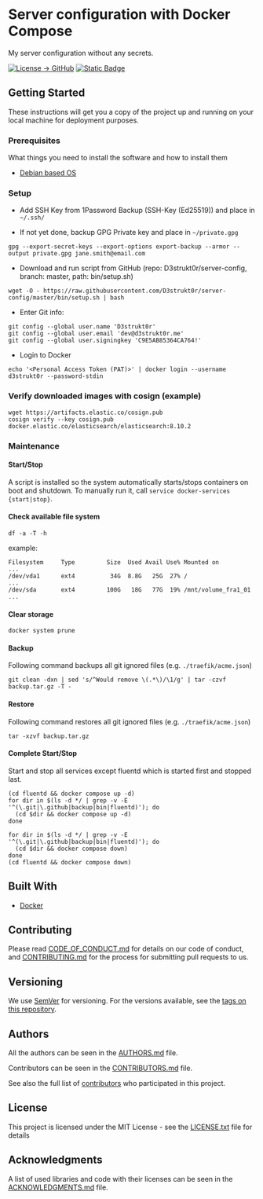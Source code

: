 # Server configuration with Docker Compose

My server configuration without any secrets.

[![License -> GitHub](https://img.shields.io/github/license/D3strukt0r/server-config?label=License)](LICENSE.txt)
[![Static Badge](https://img.shields.io/badge/Contributor%20Covenant-2.0-4baaaa)](CODE_OF_CONDUCT.md)

## Getting Started

These instructions will get you a copy of the project up and running on your local machine for deployment purposes.

### Prerequisites

What things you need to install the software and how to install them

* [Debian based OS](https://www.debian.org/)

### Setup

* Add SSH Key from 1Password Backup (SSH-Key (Ed25519)) and place in `~/.ssh/`

* If not yet done, backup GPG Private key and place in `~/private.gpg`

```shell
gpg --export-secret-keys --export-options export-backup --armor --output private.gpg jane.smith@email.com
```

* Download and run script from GitHub (repo: D3strukt0r/server-config, branch: master, path: bin/setup.sh)

```shell
wget -O - https://raw.githubusercontent.com/D3strukt0r/server-config/master/bin/setup.sh | bash
```

* Enter Git info:

```shell
git config --global user.name 'D3strukt0r'
git config --global user.email 'dev@d3strukt0r.me'
git config --global user.signingkey 'C9E5AB85364CA764!'
```

* Login to Docker

```shell
echo '<Personal Access Token (PAT)>' | docker login --username d3strukt0r --password-stdin
```

### Verify downloaded images with cosign (example)

```shell
wget https://artifacts.elastic.co/cosign.pub
cosign verify --key cosign.pub docker.elastic.co/elasticsearch/elasticsearch:8.10.2
```

### Maintenance

#### Start/Stop

A script is installed so the system automatically starts/stops containers on boot
and shutdown. To manually run it, call `service docker-services {start|stop}`.

#### Check available file system

```shell
df -a -T -h
```

example:

```
Filesystem     Type         Size  Used Avail Use% Mounted on
...
/dev/vda1      ext4          34G  8.8G   25G  27% /
...
/dev/sda       ext4         100G   18G   77G  19% /mnt/volume_fra1_01
...
```

#### Clear storage

```shell
docker system prune
```

#### Backup

Following command backups all git ignored files (e.g. `./traefik/acme.json`)

```shell
git clean -dxn | sed 's/^Would remove \(.*\)/\1/g' | tar -czvf backup.tar.gz -T -
```

#### Restore

Following command restores all git ignored files (e.g. `./traefik/acme.json`)

```shell
tar -xzvf backup.tar.gz
```

#### Complete Start/Stop

Start and stop all services except fluentd which is started first and stopped last.

```shell
(cd fluentd && docker compose up -d)
for dir in $(ls -d */ | grep -v -E '^(\.git|\.github|backup|bin|fluentd)'); do
  (cd $dir && docker compose up -d)
done
```

```shell
for dir in $(ls -d */ | grep -v -E '^(\.git|\.github|backup|bin|fluentd)'); do
  (cd $dir && docker compose down)
done
(cd fluentd && docker compose down)
```


## Built With

* [Docker](https://www.docker.com/)

## Contributing

Please read [CODE_OF_CONDUCT.md](CODE_OF_CONDUCT.md) for details on our code of conduct, and [CONTRIBUTING.md](CONTRIBUTING.md) for the process for submitting pull requests to us.

## Versioning

We use [SemVer](https://semver.org/) for versioning. For the versions available, see the [tags on this repository][gh-tags].

## Authors

All the authors can be seen in the [AUTHORS.md](AUTHORS.md) file.

Contributors can be seen in the [CONTRIBUTORS.md](CONTRIBUTORS.md) file.

See also the full list of [contributors][gh-contributors] who participated in this project.

## License

This project is licensed under the MIT License - see the [LICENSE.txt](LICENSE.txt) file for details

## Acknowledgments

A list of used libraries and code with their licenses can be seen in the [ACKNOWLEDGMENTS.md](ACKNOWLEDGMENTS.md) file.

[gh-releases]: https://github.com/D3strukt0r/server-config/releases
[gh-tags]: https://github.com/D3strukt0r/server-config/tags
[gh-contributors]: https://github.com/D3strukt0r/server-config/graphs/contributors
